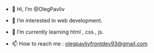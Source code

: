 - 👋 Hi, I’m @OlegPavliv
- 👀 I’m interested in  web development.
- 🌱 I’m currently learning  html , css , js.

- 📫 How to reach me : olegpavlivfrontdev93@gmail.com

<!---
OlegPavliv/OlegPavliv is a ✨ special ✨ repository because its `README.md` (this file) appears on your GitHub profile.
You can click the Preview link to take a look at your changes.
--->
